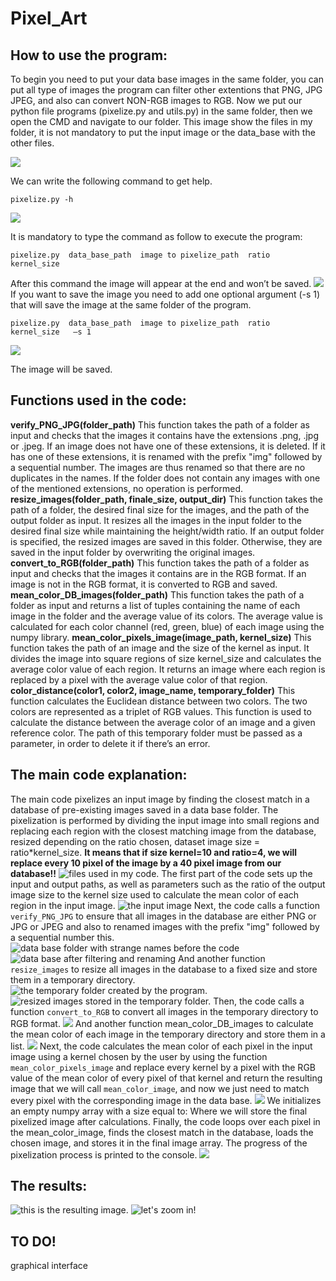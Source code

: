 # Pixel_Art

## How to use the program:

To begin you need to put your data base images in the same folder, you can put all type of images the program can filter other extentions that PNG, JPG JPEG, and also can convert NON-RGB images to RGB.
Now we put our python file programs (pixelize.py and utils.py) in the same folder, then we open the CMD and navigate to our folder.
This image show the files in my folder, it is not mandatory to put the input image or the data_base with the other files.

![](https://github.com/ChehabiMed/Pixel_Art/blob/main/readme_pictures/Capture1.JPG)

We can write the following command to get help.
```
pixelize.py -h
```
![](https://github.com/ChehabiMed/Pixel_Art/blob/main/readme_pictures/Capture2.JPG)

It is mandatory to type the command as follow to execute the program:
``` 
pixelize.py  data_base_path  image to pixelize_path  ratio  kernel_size
```
After this command the image will appear at the end and won’t be saved.
![](https://github.com/ChehabiMed/Pixel_Art/blob/main/readme_pictures/Capture3.JPG)
If you want to save the image you need to add one optional argument (-s 1) that will save the image at the same folder of the program.
``` 
pixelize.py  data_base_path  image to pixelize_path  ratio  kernel_size   –s 1	
``` 
![](https://github.com/ChehabiMed/Pixel_Art/blob/main/readme_pictures/Capture4.JPG)

The image will be saved.
## Functions used in the code:
**verify_PNG_JPG(folder_path)**
This function takes the path of a folder as input and checks that the images it contains have the extensions .png, .jpg or .jpeg. If an image does not have one of these extensions, it is deleted. If it has one of these extensions, it is renamed with the prefix "img" followed by a sequential number. The images are thus renamed so that there are no duplicates in the names. If the folder does not contain any images with one of the mentioned extensions, no operation is performed.
**resize_images(folder_path, finale_size, output_dir)**
This function takes the path of a folder, the desired final size for the images, and the path of the output folder as input. It resizes all the images in the input folder to the desired final size while maintaining the height/width ratio. If an output folder is specified, the resized images are saved in this folder. Otherwise, they are saved in the input folder by overwriting the original images.
**convert_to_RGB(folder_path)**
This function takes the path of a folder as input and checks that the images it contains are in the RGB format. If an image is not in the RGB format, it is converted to RGB and saved.
**mean_color_DB_images(folder_path)**
This function takes the path of a folder as input and returns a list of tuples containing the name of each image in the folder and the average value of its colors. The average value is calculated for each color channel (red, green, blue) of each image using the numpy library.
**mean_color_pixels_image(image_path, kernel_size)**
This function takes the path of an image and the size of the kernel as input. It divides the image into square regions of size kernel_size and calculates the average color value of each region. It returns an image where each region is replaced by a pixel with the average value color of that region.
**color_distance(color1, color2, image_name, temporary_folder)**
This function calculates the Euclidean distance between two colors. The two colors are represented as a triplet of RGB values. This function is used to calculate the distance between the average color of an image and a given reference color. The path of this temporary folder must be passed as a parameter, in order to delete it if there’s an error.
## The main code explanation:
The main code pixelizes an input image by finding the closest match in a database of pre-existing images saved in a data base folder.  The pixelization is performed by dividing the input image into small regions and replacing each region with the closest matching image from the database, resized depending on the ratio chosen, dataset image size = ratio*kernel_size.
**It means that if size kernel=10 and ratio=4, we will replace every 10 pixel of the image by a 40 pixel image from our database!!**
![files used in my code.](https://github.com/ChehabiMed/Pixel_Art/blob/main/readme_pictures/Capture5.JPG)
The first part of the code sets up the input and output paths, as well as parameters such as the ratio of the output image size to the kernel size used to calculate the mean color of each region in the input image.
![the input image](https://github.com/ChehabiMed/Pixel_Art/blob/main/readme_pictures/Capture6.JPG)
Next, the code calls a function ```verify_PNG_JPG``` to ensure that all images in the database are either PNG or JPG or JPEG and also to renamed images with the prefix "img" followed by a sequential number this.
![data base folder with strange names before the code](https://github.com/ChehabiMed/Pixel_Art/blob/main/readme_pictures/Capture7.JPG)
![data base after filtering and renaming](https://github.com/ChehabiMed/Pixel_Art/blob/main/readme_pictures/Capture8.JPG)
And another function ```resize_images``` to resize all images in the database to a fixed size and store them in a temporary directory.
![the temporary folder created by the program.](https://github.com/ChehabiMed/Pixel_Art/blob/main/readme_pictures/Capture9.JPG)
![resized images stored in the temporary folder.](https://github.com/ChehabiMed/Pixel_Art/blob/main/readme_pictures/Capture10.JPG)
Then, the code calls a function ```convert_to_RGB``` to convert all images in the temporary directory to RGB format.
![](https://github.com/ChehabiMed/Pixel_Art/blob/main/readme_pictures/Capture11.JPG)
And another function mean_color_DB_images to calculate the mean color of each image in the temporary directory and store them in a list.
![](https://github.com/ChehabiMed/Pixel_Art/blob/main/readme_pictures/Capture12.JPG)
Next, the code calculates the mean color of each pixel in the input image using a kernel chosen by the user by using the function ```mean_color_pixels_image``` and replace every kernel by a pixel with the RGB value of the mean color of every pixel of that kernel and return the resulting image that we will call ```mean_color_image```, and now we just need to match every pixel with the corresponding image in the data base.
![](https://github.com/ChehabiMed/Pixel_Art/blob/main/readme_pictures/Capture13.JPG)
We initializes an empty numpy array with a size equal to:
Where we will store the final pixelized image after calculations.
Finally, the code loops over each pixel in the mean_color_image, finds the closest match in the database, loads the chosen image, and stores it in the final image array. The progress of the pixelization process is printed to the console.
![](https://github.com/ChehabiMed/Pixel_Art/blob/main/readme_pictures/Capture14.JPG)
## The results:
![this is the resulting image.](https://github.com/ChehabiMed/Pixel_Art/blob/main/readme_pictures/Capture15.JPG)
![let's zoom in!](https://github.com/ChehabiMed/Pixel_Art/blob/main/readme_pictures/Capture16.JPG)
## TO DO!
graphical interface




